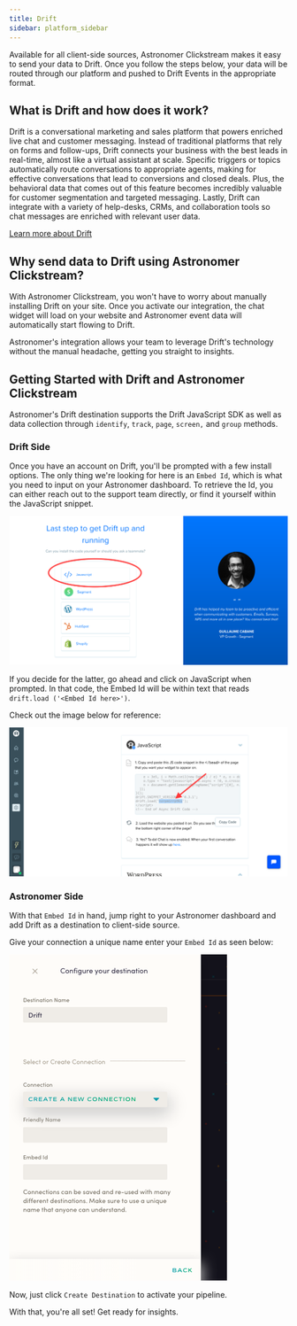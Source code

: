 ```yaml
---
title: Drift
sidebar: platform_sidebar
---
```


Available for all client-side sources, Astronomer Clickstream makes it easy to send your data to Drift. Once you follow the steps below, your data will be routed through our platform and pushed to Drift Events in the appropriate format.

## What is Drift and how does it work?

Drift is a conversational marketing and sales platform that powers enriched live chat and customer messaging. 
Instead of traditional platforms that rely on forms and follow-ups, Drift connects your business with the best leads in real-time, almost like a virtual assistant at scale. Specific triggers or topics automatically route conversations to appropriate agents, making for effective conversations that lead to conversions and closed deals. Plus, the behavioral data that comes out of this feature becomes incredibly valuable for customer segmentation and targeted messaging. Lastly, Drift can integrate with a variety of help-desks, CRMs, and collaboration tools so chat messages are enriched with relevant user data. 

[Learn more about Drift](https://www.drift.com/)

## Why send data to Drift using Astronomer Clickstream?

With Astronomer Clickstream, you won't have to worry about manually installing Drift on your site. Once you activate our integration, the chat widget will load on your website and Astronomer event data will automatically start flowing to Drift. 

Astronomer's integration allows your team to leverage Drift's technology without the manual headache, getting you straight to insights. 

## Getting Started with Drift and Astronomer Clickstream

Astronomer's Drift destination supports the Drift JavaScript SDK as well as data collection through `identify`, `track`, `page`, `screen,` and `group` methods. 

### Drift Side

Once you have an account on Drift, you'll be prompted with a few install options. The only thing we're looking for here is an `Embed Id`, which is what you need to input on your Astronomer dashboard. To retrieve the Id, you can either reach out to the support team directly, or find it yourself within the JavaScript snippet. 

![drift1](../../../images/drift1.png)

If you decide for the latter, go ahead and click on JavaScript when prompted. In that code, the Embed Id will be within text that reads `drift.load ('<Embed Id here>')`.

Check out the image below for reference:

![drift2](../../../images/drift2.png)


### Astronomer Side 

With that `Embed Id` in hand, jump right to your Astronomer dashboard and add Drift as a destination to client-side source. 

Give your connection a unique name enter your `Embed Id` as seen below: 

![drift3](../../../images/drift3.png)

Now, just click `Create Destination` to activate your pipeline. 

With that, you're all set! Get ready for insights. 










